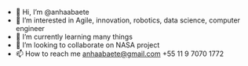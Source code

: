 - 👋 Hi, I’m @anhaabaete
- 👀 I’m interested in Agile, innovation, robotics, data science, computer engineer
- 🌱 I’m currently learning many things
- 💞️ I’m looking to collaborate on NASA project
- 📫 How to reach me anhaabaete@gmail.com +55 11 9 7070 1772

<!---
anhaabaete/anhaabaete is a ✨ special ✨ repository because its `README.md` (this file) appears on your GitHub profile.
You can click the Preview link to take a look at your changes.
--->
